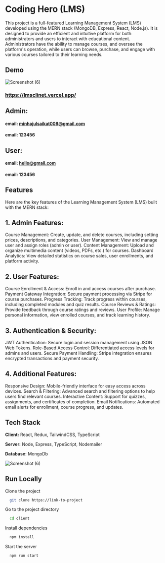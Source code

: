 
# Coding Hero (LMS)

This project is a full-featured Learning Management System (LMS) developed using the MERN stack (MongoDB, Express, React, Node.js). It is designed to provide an efficient and intuitive platform for both administrators and users to interact with educational content. Administrators have the ability to manage courses, and oversee the platform's operation, while users can browse, purchase, and engage with various courses tailored to their learning needs.


## Demo
![Screenshot (6)](https://github.com/user-attachments/assets/6b4e276b-66dc-4591-ac9f-87498f878ebe)

### https://lmsclinet.vercel.app/

## Admin: 
#### email: minhajulsaikat008@gmail.com
#### email: 123456
## User: 
#### email: hello@gmail.com
#### email: 123456

## Features

Here are the key features of the Learning Management System (LMS) built with the MERN stack:

## 1. Admin Features:
Course Management: Create, update, and delete courses, including setting prices, descriptions, and categories.
User Management: View and manage user and assign roles (admin or user).
Content Management: Upload and organize multimedia content (videos, PDFs, etc.) for courses.
Dashboard Analytics: View detailed statistics on course sales, user enrollments, and platform activity.


## 2. User Features:
Course Enrollment & Access: Enroll in and access courses after purchase.
Payment Gateway Integration: Secure payment processing via Stripe for course purchases.
Progress Tracking: Track progress within courses, including completed modules and quiz results.
Course Reviews & Ratings: Provide feedback through course ratings and reviews.
User Profile: Manage personal information, view enrolled courses, and track learning history.

## 3. Authentication & Security:
JWT Authentication: Secure login and session management using JSON Web Tokens.
Role-Based Access Control: Differentiated access levels for admins and users.
Secure Payment Handling: Stripe integration ensures encrypted transactions and payment security.


## 4. Additional Features:
Responsive Design: Mobile-friendly interface for easy access across devices.
Search & Filtering: Advanced search and filtering options to help users find relevant courses.
Interactive Content: Support for quizzes, assignments, and certificates of completion.
Email Notifications: Automated email alerts for enrollment, course progress, and updates.


## Tech Stack

**Client:** React, Redux, TailwindCSS, TypeScript

**Server:** Node, Express,  TypeScript, Nodemailer

**Database:** MongoDb


![Screenshot (6)](https://github.com/user-attachments/assets/6b4e276b-66dc-4591-ac9f-87498f878ebe)



## Run Locally

Clone the project

```bash
  git clone https://link-to-project
```

Go to the project directory

```bash
  cd client
```

Install dependencies

```bash
  npm install
```

Start the server

```bash
  npm run start
```

